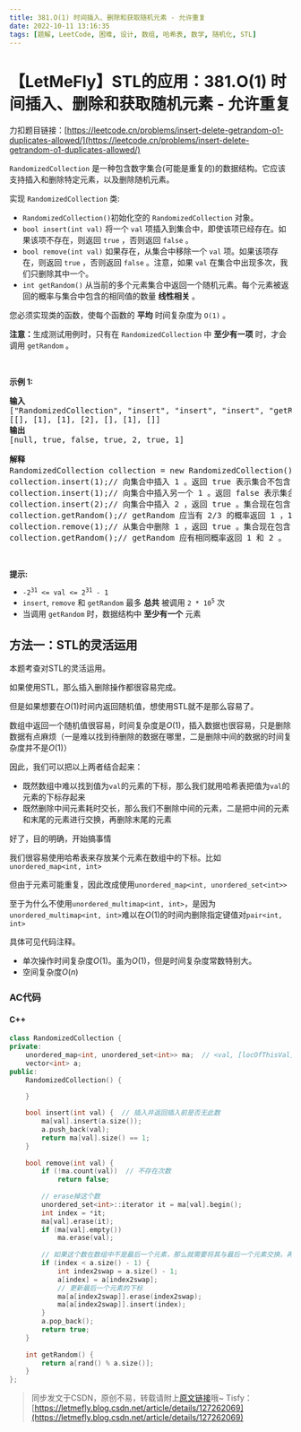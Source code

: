 ```yaml
---
title: 381.O(1) 时间插入、删除和获取随机元素 - 允许重复
date: 2022-10-11 13:16:35
tags: [题解, LeetCode, 困难, 设计, 数组, 哈希表, 数学, 随机化, STL]
---
```


# 【LetMeFly】STL的应用：381.O(1) 时间插入、删除和获取随机元素 - 允许重复

力扣题目链接：[https://leetcode.cn/problems/insert-delete-getrandom-o1-duplicates-allowed/](https://leetcode.cn/problems/insert-delete-getrandom-o1-duplicates-allowed/)

<p><code>RandomizedCollection</code> 是一种包含数字集合(可能是重复的)的数据结构。它应该支持插入和删除特定元素，以及删除随机元素。</p>

<p>实现 <code>RandomizedCollection</code> 类:</p>

<ul>
	<li><code>RandomizedCollection()</code>初始化空的 <code>RandomizedCollection</code> 对象。</li>
	<li><code>bool insert(int val)</code>&nbsp;将一个 <code>val</code> 项插入到集合中，即使该项已经存在。如果该项不存在，则返回 <code>true</code> ，否则返回 <code>false</code> 。</li>
	<li><code>bool remove(int val)</code>&nbsp;如果存在，从集合中移除一个 <code>val</code> 项。如果该项存在，则返回 <code>true</code> ，否则返回 <code>false</code> 。注意，如果 <code>val</code> 在集合中出现多次，我们只删除其中一个。</li>
	<li><code>int getRandom()</code> 从当前的多个元素集合中返回一个随机元素。每个元素被返回的概率与集合中包含的相同值的数量 <strong>线性相关</strong> 。</li>
</ul>

<p>您必须实现类的函数，使每个函数的 <strong>平均</strong> 时间复杂度为 <code>O(1)</code> 。</p>

<p><strong>注意：</strong>生成测试用例时，只有在 <code>RandomizedCollection</code> 中 <strong>至少有一项</strong> 时，才会调用 <code>getRandom</code> 。</p>

<p>&nbsp;</p>

<p><strong>示例 1:</strong></p>

<pre>
<strong>输入</strong>
["RandomizedCollection", "insert", "insert", "insert", "getRandom", "remove", "getRandom"]
[[], [1], [1], [2], [], [1], []]
<strong>输出</strong>
[null, true, false, true, 2, true, 1]

<strong>解释</strong>
RandomizedCollection collection = new RandomizedCollection();// 初始化一个空的集合。
collection.insert(1);// 向集合中插入 1 。返回 true 表示集合不包含 1 。
collection.insert(1);// 向集合中插入另一个 1 。返回 false 表示集合包含 1 。集合现在包含 [1,1] 。
collection.insert(2);// 向集合中插入 2 ，返回 true 。集合现在包含 [1,1,2] 。
collection.getRandom();// getRandom 应当有 2/3 的概率返回 1 ，1/3 的概率返回 2 。
collection.remove(1);// 从集合中删除 1 ，返回 true 。集合现在包含 [1,2] 。
collection.getRandom();// getRandom 应有相同概率返回 1 和 2 。
</pre>

<p>&nbsp;</p>

<p><strong>提示:</strong></p>

<ul>
	<li><code>-2<sup>31</sup>&nbsp;&lt;= val &lt;= 2<sup>31</sup>&nbsp;- 1</code></li>
	<li><code>insert</code>,&nbsp;<code>remove</code>&nbsp;和&nbsp;<code>getRandom</code>&nbsp;最多 <strong>总共</strong> 被调用&nbsp;<code>2 * 10<sup>5</sup></code>&nbsp;次</li>
	<li>当调用 <code>getRandom</code> 时，数据结构中 <strong>至少有一个</strong> 元素</li>
</ul>


    
## 方法一：STL的灵活运用

本题考查对STL的灵活运用。

如果使用STL，那么插入删除操作都很容易完成。

但是如果想要在$O(1)$时间内返回随机值，想使用STL就不是那么容易了。

数组中返回一个随机值很容易，时间复杂度是$O(1)$，插入数据也很容易，只是删除数据有点麻烦（一是难以找到待删除的数据在哪里，二是删除中间的数据的时间复杂度并不是$O(1)$）

因此，我们可以把以上两者结合起来：

+ 既然数组中难以找到值为```val```的元素的下标，那么我们就用哈希表把值为```val```的元素的下标存起来
+ 既然删除中间元素耗时交长，那么我们不删除中间的元素，二是把中间的元素和末尾的元素进行交换，再删除末尾的元素

好了，目的明确，开始搞事情

我们很容易使用哈希表来存放某个元素在数组中的下标。比如```unordered_map<int, int>```

但由于元素可能重复，因此改成使用```unordered_map<int, unordered_set<int>>```

至于为什么不使用```unordered_multimap<int, int>```，是因为```unordered_multimap<int, int>```难以在$O(1)$的时间内删除指定键值对```pair<int, int>```

具体可见代码注释。

+ 单次操作时间复杂度$O(1)$。虽为$O(1)$，但是时间复杂度常数特别大。
+ 空间复杂度$O(n)$

### AC代码

#### C++

```cpp
class RandomizedCollection {
private:
    unordered_map<int, unordered_set<int>> ma;  // <val, [locOfThisVal]>
    vector<int> a;
public:
    RandomizedCollection() {

    }
    
    bool insert(int val) {  // 插入并返回插入前是否无此数
        ma[val].insert(a.size());
        a.push_back(val);
        return ma[val].size() == 1;
    }
    
    bool remove(int val) {
        if (!ma.count(val))  // 不存在次数
            return false;
		
		// erase掉这个数
        unordered_set<int>::iterator it = ma[val].begin();
        int index = *it;
        ma[val].erase(it);
        if (ma[val].empty())
            ma.erase(val);
		
		// 如果这个数在数组中不是最后一个元素，那么就需要将其与最后一个元素交换，再将最后一个元素删除
        if (index < a.size() - 1) {
            int index2swap = a.size() - 1;
            a[index] = a[index2swap];
			// 更新最后一个元素的下标
            ma[a[index2swap]].erase(index2swap);
            ma[a[index2swap]].insert(index);
        }
        a.pop_back();
        return true;
    }
    
    int getRandom() {
        return a[rand() % a.size()];
    }
};
```

> 同步发文于CSDN，原创不易，转载请附上[原文链接](https://blog.tisfy.eu.org/2022/10/11/LeetCode%200381.O%281%29%E6%97%B6%E9%97%B4%E6%8F%92%E5%85%A5%E3%80%81%E5%88%A0%E9%99%A4%E5%92%8C%E8%8E%B7%E5%8F%96%E9%9A%8F%E6%9C%BA%E5%85%83%E7%B4%A0-%E5%85%81%E8%AE%B8%E9%87%8D%E5%A4%8D/)哦~
> Tisfy：[https://letmefly.blog.csdn.net/article/details/127262069](https://letmefly.blog.csdn.net/article/details/127262069)
